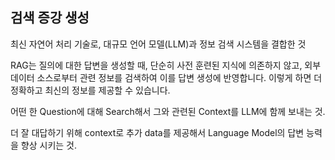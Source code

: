 ## 검색 증강 생성

최신 자연어 처리 기술로, 대규모 언어 모델(LLM)과 정보 검색 시스템을 결합한 것

RAG는 질의에 대한 답변을 생성할 때, 단순히 사전 훈련된 지식에 의존하지 않고, 외부 데이터 소스로부터 관련 정보를 검색하여 이를 답변 생성에 반영합니다. 이렇게 하면 더 정확하고 최신의 정보를 제공할 수 있습니다.


어떤 한 Question에 대해 Search해서 그와 관련된 Context를 LLM에 함께 보내는 것.

더 잘 대답하기 위해 context로 추가 data를 제공해서  Language Model의 답변 능력을 향상 시키는 것.

